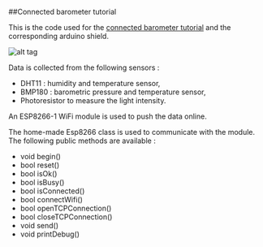 ##Connected barometer tutorial

This is the code used for the [connected barometer tutorial]() and the corresponding arduino shield.

![alt tag](http://digitaljunky.io/wp-content/uploads/2015/09/DSC_0152_small-788x443.jpg)

Data is collected from the following sensors : 
* DHT11 : humidity and temperature sensor,
* BMP180 : barometric pressure and temperature sensor,
* Photoresistor to measure the light intensity. 

An ESP8266-1 WiFi module is used to push the data online.

The home-made Esp8266 class is used to communicate with the module. The following public methods are available : 
* void begin()
* bool reset()
* bool isOk()
* bool isBusy()
* bool isConnected()
* bool connectWifi()
* bool openTCPConnection()
* bool closeTCPConnection()
* void send()
* void printDebug()
